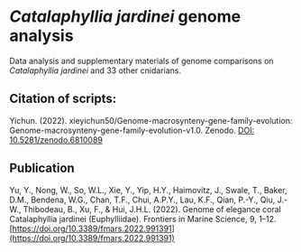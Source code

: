 # <i>Catalaphyllia jardinei</i> genome analysis
Data analysis and supplementary materials of genome comparisons on <i>Catalaphyllia jardinei</i> and 33 other cnidarians.

## Citation of scripts:
Yichun. (2022).  xieyichun50/Genome-macrosynteny-gene-family-evolution: Genome-macrosynteny-gene-family-evolution-v1.0. Zenodo.
[DOI: 10.5281/zenodo.6810089](https://doi.org/10.5281/zenodo.6810089)

## Publication 
Yu, Y., Nong, W., So, W.L., Xie, Y., Yip, H.Y., Haimovitz, J., Swale, T., Baker, D.M., Bendena, W.G., Chan, T.F., Chui, A.P.Y., Lau, K.F., Qian, P.-Y., Qiu, J.-W., Thibodeau, B., Xu, F., & Hui, J.H.L. (2022). Genome of elegance coral Catalaphyllia jardinei (Euphylliidae). Frontiers in Marine Science, 9, 1–12. [https://doi.org/10.3389/fmars.2022.991391](https://doi.org/10.3389/fmars.2022.991391)
